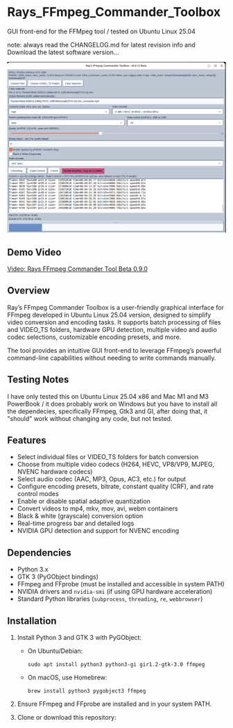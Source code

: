 # Rays_FFmpeg_Commander_Toolbox
GUI front-end for the FFMpeg tool / tested on Ubuntu Linux 25.04

note: always read the CHANGELOG.md for latest revision info and Download the latest software version...

![Screenshot description](<Screenshot From 2025-08-31 13-20-09.png>)

## Demo Video

[Video: Rays FFmpeg Commander Tool Beta 0.9.0](https://www.youtube.com/watch?v=Hm3cHSqLoLc)


## Overview

Ray’s FFmpeg Commander Toolbox is a user-friendly graphical interface for FFmpeg developed in Ubuntu Linux 25.04 version, designed to simplify video conversion and encoding tasks. It supports batch processing of files and VIDEO_TS folders, hardware GPU detection, multiple video and audio codec selections, customizable encoding presets, and more.

The tool provides an intuitive GUI front-end to leverage FFmpeg’s powerful command-line capabilities without needing to write commands manually.

## Testing Notes

I have only tested this on Ubuntu Linux 25.04 x86 and Mac M1 and M3 PowerBook / it does probably work on Windows but you have to install all the dependecies, specifically FFmpeg, Gtk3 and GI, after doing that, it "should" work without changing any code, but not tested.

## Features

- Select individual files or VIDEO_TS folders for batch conversion
- Choose from multiple video codecs (H264, HEVC, VP8/VP9, MJPEG, NVENC hardware codecs)
- Select audio codec (AAC, MP3, Opus, AC3, etc.) for output
- Configure encoding presets, bitrate, constant quality (CRF), and rate control modes
- Enable or disable spatial adaptive quantization
- Convert videos to mp4, mkv, mov, avi, webm containers
- Black & white (grayscale) conversion option
- Real-time progress bar and detailed logs
- NVIDIA GPU detection and support for NVENC encoding

## Dependencies

- Python 3.x
- GTK 3 (PyGObject bindings)
- FFmpeg and FFprobe (must be installed and accessible in system PATH)
- NVIDIA drivers and `nvidia-smi` (if using GPU hardware acceleration)
- Standard Python libraries (`subprocess`, `threading`, `re`, `webbrowser`)

## Installation

1. Install Python 3 and GTK 3 with PyGObject:
   - On Ubuntu/Debian:
     ```
     sudo apt install python3 python3-gi gir1.2-gtk-3.0 ffmpeg
     ```
   - On macOS, use Homebrew:
     ```
     brew install python3 pygobject3 ffmpeg
     ```

2. Ensure FFmpeg and FFprobe are installed and in your system PATH.

3. Clone or download this repository:

